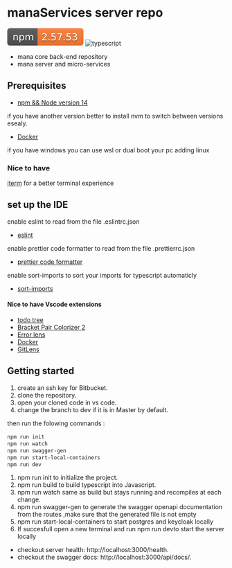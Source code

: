 # manaServices server repo

![current version](badges/version.svg) ![typescript](https://img.shields.io/badge/built%20with-typescript-3178C6.svg)

- mana core back-end repository
- mana server and micro-services

## Prerequisites

- [npm && Node version 14](https://nodejs.org/en/download/)

if you have another version better to install nvm to switch between versions esealy.

- [Docker](https://www.docker.com/)

if you have windows you can use wsl or dual boot your pc adding linux

### Nice to have

[iterm](https://iterm2.com/) for a better terminal experience

## set up the IDE

enable eslint to read from the file .eslintrc.json

- [eslint](https://marketplace.visualstudio.com/items?itemName=dbaeumer.vscode-eslint)

enable prettier code formatter to read from the file .prettierrc.json

- [prettier code formatter](https://marketplace.visualstudio.com/items?itemName=esbenp.prettier-vscode)

enable sort-imports to sort your imports for typescript automaticly

- [sort-imports](https://marketplace.visualstudio.com/items?itemName=amatiasq.sort-imports)

#### Nice to have Vscode extensions

- [todo tree](https://marketplace.visualstudio.com/items?itemName=Gruntfuggly.todo-tree)
- [Bracket Pair Colorizer 2](https://marketplace.visualstudio.com/items?itemName=CoenraadS.bracket-pair-colorizer-2)
- [Error lens](https://marketplace.visualstudio.com/items?itemName=usernamehw.errorlens)
- [Docker](https://code.visualstudio.com/docs/containers/overview)
- [GitLens](https://marketplace.visualstudio.com/items?itemName=eamodio.gitlens)

## Getting started

1. create an ssh key for Bitbucket.
2. clone the repository.
3. open your cloned code in vs code.
4. change the branch to dev if it is in Master by default.

then run the folowing commands :

```
npm run init
npm run watch
npm run swagger-gen
npm run start-local-containers
npm run dev
```

1. npm run init to initialize the project.
2. npm run build to build typescript into Javascript.
3. npm run watch same as build but stays running and recompiles at each change.
4. npm run swagger-gen to generate the swagger openapi documentation from the routes ,make sure that the generated file is not empty
5. npm run start-local-containers to start postgres and keycloak locally
6. If succesfull open a new terminal and run npm run devto start the server locally

- checkout server health: http://localhost:3000/health.
- checkout the swagger docs: http://localhost:3000/api/docs/.
